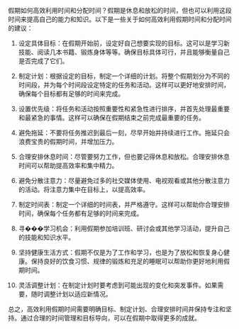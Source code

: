 假期如何高效利用时间和分配时间？假期是休息和放松的时间，但也可以利用这段时间来提高自己的能力和知识。以下是一些关于如何高效利用假期时间和分配时间的建议：

1. 设定具体目标：在假期开始前，设定好自己想要实现的目标。这可以是学习新技能、阅读几本书籍、锻炼身体等等。确保目标具体可行，并且能够衡量自己是否完成了它们。

2. 制定计划：根据设定的目标，制定一个详细的计划。将整个假期划分为不同的时间段，并为每个时间段设定特定的任务和活动。这样可以更好地安排时间，确保每个目标都有足够的时间来完成。

3. 设置优先级：将任务和活动按照重要性和紧急性进行排序，并首先处理最重要和最紧急的事情。这样可以确保在假期结束之前完成最重要的任务。

4. 避免拖延：不要将任务推迟到最后一刻，尽早开始并持续进行工作。拖延只会浪费宝贵的假期时间，并增加压力。

5. 合理安排休息时间：尽管要努力工作，但也要记得休息和放松。合理安排休息时间可以帮助提高效率和集中精力。

6. 避免分散注意力：尽量避免过多的社交媒体使用、电视观看或其他分散注意力的活动。将注意力集中在目标上，以提高效率。

7. 制定时间表：制定一个详细的时间表，并严格遵守。这样可以帮助你合理安排时间，确保每个任务都有足够的时间来完成。

8. 寻���学习机会：利用假期参加培训班、研讨会或其他学习活动，提升自己的技能和知识水平。

9. 坚持健康生活方式：假期不仅是为了工作和学习，也是为了放松和恢复身心健康。保持良好的饮食习惯、规律的锻炼和充足的睡眠可以帮助你更好地利用假期时间。

10. 灵活调整计划：在制定计划时要考虑到可能出现的变化和突发事件。如果需要，随时调整计划以适应新情况。

总之，高效利用假期时间需要明确目标、制定计划、合理安排时间并保持专注和坚持。通过合理的时间管理和目标导向，可以在假期中取得更多的成就。